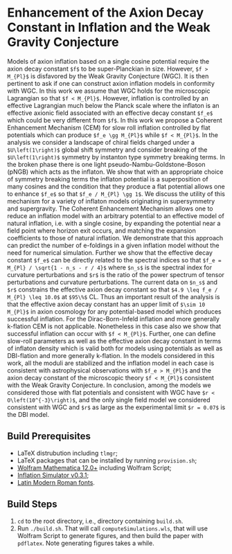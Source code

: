 # Enhancement of the Axion Decay Constant in Inflation and the Weak Gravity Conjecture
Models of axion inflation based on a single cosine potential require the axion decay constant `$f$` to be super-Planckian in size. However, `$f > M_{Pl}$` is disfavored by the Weak Gravity Conjecture (WGC). It is then pertinent to ask if one can construct axion inflation models in conformity with WGC. In this work we assume that WGC holds for the microscopic Lagrangian so that `$f < M_{Pl}$`. However, inflation is controlled by an effective Lagrangian much below the Planck scale where the inflaton is an effective axionic field associated with an effective decay constant `$f_e$` which could be very different from `$f$`. In this work we propose a Coherent Enhancement Mechanism (CEM) for slow roll inflation controlled by flat potentials which can produce `$f_e \gg M_{Pl}$` while `$f < M_{Pl}$`. In the analysis we consider a landscape of chiral fields charged under a `$U\left(1\right)$` global shift symmetry and consider breaking of the `$U\left(1\right)$` symmetry by instanton type symmetry breaking terms. In the broken phase there is one light pseudo-Nambu-Goldstone-Boson (pNGB) which acts as the inflaton. We show that with an appropriate choice of symmetry breaking terms the inflaton potential is a superposition of many cosines and the condition that they produce a flat potential allows one to enhance `$f_e$` so that `$f_e / M_{Pl} \gg 1$`. We discuss the utility of this mechanism for a variety of inflaton models originating in supersymmetry and supergravity. The Coherent Enhancement Mechanism allows one to reduce an inflation model with an arbitrary potential to an effective model of natural inflation, i.e. with a single cosine, by expanding the potential near a field point where horizon exit occurs, and matching the expansion coefficients to those of natural inflation. We demonstrate that this approach can predict the number of e-foldings in a given inflation model without the need for numerical simulation. Further we show that the effective decay constant `$f_e$` can be directly related to the spectral indices so that `$f_e = M_{Pl} / \sqrt{1 - n_s - r / 4}$` where `$n_s$` is the spectral index for curvature perturbations and `$r$` is the ratio of the power spectrum of tensor perturbations and curvature perturbations. The current data on `$n_s$` and `$r$` constrains the effective axion decay constant so that `$4.9 \leq f_e / M_{Pl} \leq 10.0$` at `$95\%$` CL. Thus an important result of the analysis is that the effective axion decay constant has an upper limit of `$\sim 10 M_{Pl}$` in axion cosmology for any potential-based model which produces successful inflation. For the Dirac-Born-Infeld inflation and more generally k-flation CEM is not applicable. Nonetheless in this case also we show that successful inflation can occur with `$f < M_{Pl}$`. Further, one can define slow-roll parameters as well as the effective axion decay constant in terms of inflaton density which is valid both for models using potentials as well as DBI-flation and more generally k-flation. In the models considered in this work, all the moduli are stabilized and the inflation model in each case is consistent with astrophysical observations with `$f_e > M_{Pl}$` and the axion decay constant of the microscopic theory `$f < M_{Pl}$` consistent with the Weak Gravity Conjecture. In conclusion, among the models we considered those with flat potentials and consistent with WGC have `$r < O\left(10^{-3}\right)$`, and the only single field model we considered consistent with WGC and `$r$` as large as the experimental limit `$r = 0.07$` is the DBI model.

## Build Prerequisites

* LaTeX distrubution including `tlmgr`;
* LaTeX packages that can be installed by running `provision.sh`;
* [Wolfram Mathematica 12.0+](http://www.wolfram.com/mathematica/?source=nav) including Wolfram Script;
* [Inflation Simulator v0.3.1](https://github.com/maxitg/InflationSimulator/releases/tag/0.3.1);
* [Latin Modern Roman fonts](http://www.gust.org.pl/projects/e-foundry/latin-modern).

## Build Steps

1. `cd` to the root directory, i.e., directory containing `build.sh`.
2. Run `./build.sh`. That will call `computeSimulations.wls`, that will use Wolfram Script to generate figures, and then build the paper with `pdflatex`. Note generating figures takes a while.
